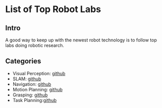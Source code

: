 # List of Top Robot Labs
## Intro
A good way to keep up with the newest robot technology is to follow top labs doing robotic research.  

## Categories
+ Visual Perception: [github](robot-lab-tracking-visual-perception.md)
+ SLAM: [github](robot-lab-tracking-slam.md)
+ Navigation: [github](robot-lab-tracking-navigation.md)
+ Motion Planning: [github](robot-lab-tracking-motion-planning.md)
+ Grasping: [github](robot-lab-tracking-grasping.md)
+ Task Planning:[github](robot-lab-task-planning.md)
